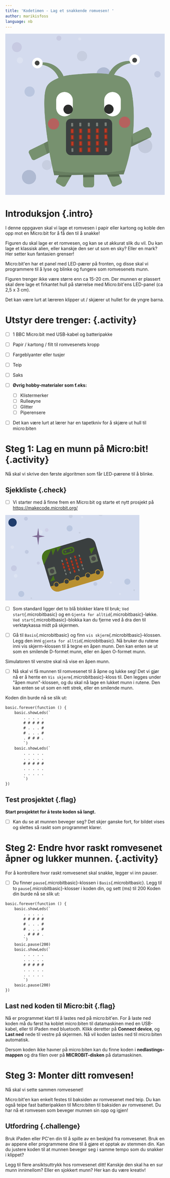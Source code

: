 ```yaml
---
title: 'Kodetimen - Lag et snakkende romvesen! '
author: marikisfoss
language: nb
---
```

![Bildebeskrivelse](./eget-romvesen.png)

  
# Introduksjon {.intro}
  
I denne oppgaven skal vi lage et romvesen i papir eller kartong og koble den opp mot en Micro:bit for å få den til å snakke!

Figuren du skal lage er et romvesen, og kan se ut akkurat slik du vil. Du kan lage et klassisk alien, eller kanskje den ser ut som en sky? Eller en mark? Her setter kun fantasien grenser!

Micro:bit'en har et panel med LED-pærer på fronten, og disse skal vi programmere til å lyse og blinke og fungere som romvesenets munn.

Figuren trenger ikke være større enn ca 15-20 cm. Der munnen er plassert skal dere lage et firkantet hull på størrelse med Micro:bit'ens LED-panel (ca 2,5 x 3 cm).

Det kan være lurt at læreren klipper ut / skjærer ut hullet for de yngre barna.

# Utstyr dere trenger: {.activity}
- [ ] 1 BBC Micro:bit med USB-kabel og batteripakke
- [ ] Papir / kartong / filt til romvesenets kropp
- [ ] Fargeblyanter eller tusjer
- [ ] Teip
- [ ] Saks
- [ ] **Øvrig hobby-materialer som f.eks:**
  - [ ] Klistermerker
  - [ ] Rulleøyne
  - [ ] Glitter
  - [ ] Piperensere
 - [ ] Det kan være lurt at lærer har en tapetkniv for å skjære ut hull til micro:biten



# Steg 1:  Lag en munn på Micro:bit! {.activity}

Nå skal vi skrive den første algoritmen som får LED-pærene til å blinke.

## Sjekkliste {.check}

- [ ]  Vi starter med å finne frem en Micro:bit og starte et nytt prosjekt på https://makecode.microbit.org/

![Bildebeskrivelse](./microbit-kodetimen.png)

- [ ] Som standard ligger det to blå blokker klare til bruk; `Ved start`{.microbitbasic} og en `Gjenta for alltid`{.microbitbasic}-løkke. `Ved start`{.microbitbasic}-blokka kan du fjerne ved å dra den til verktøykassa midt på skjermen.  

- [ ]  Gå til `Basis`{.microbitbasic} og finn `vis skjerm`{.microbitbasic}-klossen. Legg den inni `gjenta for alltid`{.microbitbasic}. Nå bruker du rutene inni vis skjerm-klossen til å tegne en åpen munn. Den kan enten se ut som en smilende D-formet munn, eller en åpen O-formet munn.

Simulatoren til venstre skal nå vise en åpen munn.

- [ ]  Nå skal vi få munnen til romvesenet til å åpne og lukke seg! Det vi gjør nå er å hente en `Vis skjerm`{.microbitbasic}-kloss til. Den legges under "åpen munn"-klossen, og du skal nå lage en lukket munn i rutene. Den kan enten se ut som en rett strek, eller en smilende munn.

Koden din burde nå se slik ut:


```microbit
basic.forever(function () {
    basic.showLeds(`
        . . . . .
        # # # # #
        # . . . #
        # . . . #
        . # # # .
        `)
    basic.showLeds(`
        . . . . .
        . . . . .
        # # # # #
        . . . . .
        . . . . .
        `)
})

```

## Test prosjektet {.flag}

 **Start prosjektet for å teste koden så
langt.**

- [ ] Kan du se at munnen beveger seg? Det skjer ganske fort, for bildet vises og slettes så raskt som programmet klarer.


# Steg 2: Endre hvor raskt romvesenet åpner og lukker munnen. {.activity}

For å kontrollere hvor raskt romvesenet skal snakke, legger vi inn pauser.

- [ ] Du finner `pause`{.microbitbasic}-klossen i `Basis`{.microbitbasic}. Legg til to `pause`{.microbitbasic}-klosser i koden din, og sett (ms) til 200
Koden din burde nå se slik ut:

```microbit
basic.forever(function () {
    basic.showLeds(`
        . . . . .
        # # # # #
        # . . . #
        # . . . #
        . # # # .
        `)
    basic.pause(200)
    basic.showLeds(`
        . . . . .
        . . . . .
        # # # # #
        . . . . .
        . . . . .
        `)
    basic.pause(200)
})

```

## Last ned koden til Micro:bit {.flag}

Nå er programmet klart til å lastes ned på micro:bit'en. 
For å laste ned koden må du først ha koblet micro:biten til datamaskinen med en USB-kabel, eller til iPaden med bluetooth. Klikk deretter på **Connect device**, og **Last ned** nede til vestre på skjermen. Nå vil koden lastes ned til micro:biten automatisk.

Dersom koden ikke havner på micro:biten kan du finne koden i **nedlastings-mappen** og dra filen over på **MICROBIT-disken** på datamaskinen. 




# Steg 3:  Monter ditt romvesen!
Nå skal vi sette sammen romvesenet!

Micro:bit'en kan enkelt festes til baksiden av romvesenet med teip. Du kan også teipe fast batteripakken til Micro:biten til baksiden av romvesenet.
Du har nå et romvesen som beveger munnen sin opp og igjen! 

## Utfordring {.challenge}

Bruk iPaden eller PC'en din til å spille av en beskjed fra romvesenet. Bruk en av appene eller programmene dine til å gjøre et opptak av stemmen din. Kan du justere koden til at munnen beveger seg i samme tempo som du snakker i klippet?

Legg til flere ansiktsuttrykk hos romvesenet ditt! Kanskje den skal ha en sur munn innimellom? Eller en sjokkert munn? Her kan du være kreativ! 
